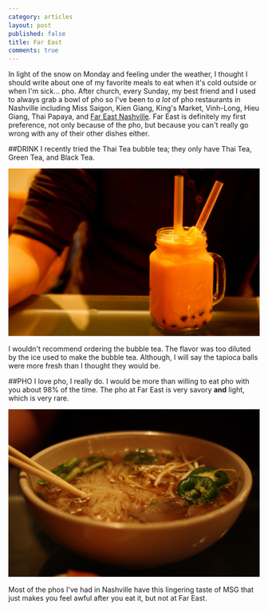 ```yaml
---
category: articles
layout: post
published: false
title: Far East
comments: true
---
```


In light of the snow on Monday and feeling under the weather, I thought I should write about one of my favorite meals to eat when it's cold outside or when I'm sick... pho. After church, every Sunday, my best friend and I used to always grab a bowl of pho so I've been to _a lot_ of pho restaurants in Nashville including Miss Saigon, Kien Giang, King's Market, Vinh-Long, Hieu Giang, Thai Papaya, and [Far East Nashville](http://www.fareastnashville.com). Far East is definitely my first preference, not only because of the pho, but because you can't really go wrong with any of their other dishes either. 

##DRINK
I recently tried the Thai Tea bubble tea; they only have Thai Tea, Green Tea, and Black Tea.

![bobafareast.jpg](/images/bobafareast.jpg)

I wouldn't recommend ordering the bubble tea. The flavor was too diluted by the ice used to make the bubble tea. Although, I will say the tapioca balls were more fresh than I thought they would be. 

##PHO
I love pho, I really do. I would be more than willing to eat pho with you about 98% of the time. The pho at Far East is very savory **and** light, which is very rare.

![phofareast.jpg](/images/phofareast.jpg)

 Most of the phos I've had in Nashville have this lingering taste of MSG that just makes you feel awful after you eat it, but not at Far East.
